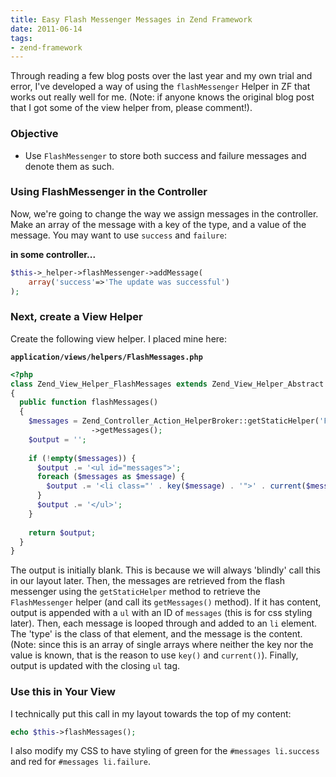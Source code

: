 ```yaml
---
title: Easy Flash Messenger Messages in Zend Framework
date: 2011-06-14
tags:
- zend-framework
---
```

Through reading a few blog posts over the last year and my own trial and error, I've developed a way of using the `flashMessenger` Helper in ZF that works out really well for me.  (Note: if anyone knows the original blog post that I got some of the view helper from, please comment!).

<!--more-->

### Objective

  * Use `FlashMessenger` to store both success and failure messages and denote them as such.

### Using FlashMessenger in the Controller

Now, we're going to change the way we assign messages in the controller.  Make an array of the message with a key of the type, and a value of the message.  You may want to use `success` and `failure`:

**in some controller...**
    
```php
$this->_helper->flashMessenger->addMessage(
    array('success'=>'The update was successful')
);
```

### Next, create a View Helper

Create the following view helper. I placed mine here: 

**`application/views/helpers/FlashMessages.php`**
```php
<?php
class Zend_View_Helper_FlashMessages extends Zend_View_Helper_Abstract
{
  public function flashMessages()
  {
    $messages = Zend_Controller_Action_HelperBroker::getStaticHelper('FlashMessenger')
                  ->getMessages();
    $output = '';
        
    if (!empty($messages)) {
      $output .= '<ul id="messages">';
      foreach ($messages as $message) {
        $output .= '<li class="' . key($message) . '">' . current($message) . '</li>';
      }
      $output .= '</ul>';
    }
        
    return $output;
  }
}
```

The output is initially blank.  This is because we will always 'blindly' call this in our layout later.  Then, the messages are retrieved from the flash messenger using the `getStaticHelper` method to retrieve the `FlashMessenger` helper (and call its `getMessages()` method).  If it has content, output is appended with a `ul` with an ID of `messages` (this is for css styling later).  Then, each message is looped through and added to an `li` element.  The 'type' is the class of that element, and the message is the content.  (Note: since this is an array of single arrays where neither the key nor the value is known, that is the reason to use `key()` and `current()`).  Finally, output is updated with the closing `ul` tag.

### Use this in Your View

I technically put this call in my layout towards the top of my content:

```php
echo $this->flashMessages();
```

I also modify my CSS to have styling of green for the `#messages li.success` and red for `#messages li.failure`.
